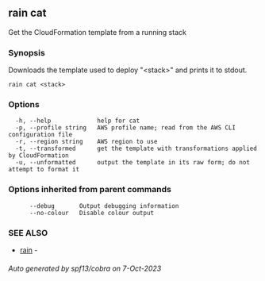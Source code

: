 ## rain cat

Get the CloudFormation template from a running stack

### Synopsis

Downloads the template used to deploy "\<stack\>" and prints it to stdout.

```
rain cat <stack>
```

### Options

```
  -h, --help             help for cat
  -p, --profile string   AWS profile name; read from the AWS CLI configuration file
  -r, --region string    AWS region to use
  -t, --transformed      get the template with transformations applied by CloudFormation
  -u, --unformatted      output the template in its raw form; do not attempt to format it
```

### Options inherited from parent commands

```
      --debug       Output debugging information
      --no-colour   Disable colour output
```

### SEE ALSO

* [rain](index.md)	 - 

###### Auto generated by spf13/cobra on 7-Oct-2023
